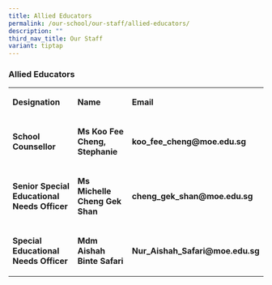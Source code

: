 ```yaml
---
title: Allied Educators
permalink: /our-school/our-staff/allied-educators/
description: ""
third_nav_title: Our Staff
variant: tiptap
---
```

<h3><strong>Allied Educators</strong></h3><table><tbody><tr><td rowspan="1" colspan="1"><p><strong>Designation</strong></p></td><td rowspan="1" colspan="1"><p><strong>Name</strong></p></td><td rowspan="1" colspan="1"><p><strong>Email</strong></p></td></tr><tr><td rowspan="1" colspan="1"><p><strong>School Counsellor</strong></p></td><td rowspan="1" colspan="1"><p><strong>Ms Koo Fee Cheng, Stephanie</strong></p></td><td rowspan="1" colspan="1"><p><strong>koo_fee_cheng@moe.edu.sg</strong></p></td></tr><tr><td rowspan="1" colspan="1"><p><strong>Senior Special Educational Needs Officer</strong></p></td><td rowspan="1" colspan="1"><p><strong>Ms Michelle Cheng Gek Shan</strong></p></td><td rowspan="1" colspan="1"><p><strong>cheng_gek_shan@moe.edu.sg</strong></p></td></tr><tr><td rowspan="1" colspan="1"><p><strong>Special Educational Needs Officer</strong></p></td><td rowspan="1" colspan="1"><p><strong>Mdm Aishah Binte Safari</strong></p></td><td rowspan="1" colspan="1"><p><strong>Nur_Aishah_Safari@moe.edu.sg</strong></p></td></tr></tbody></table><p></p>